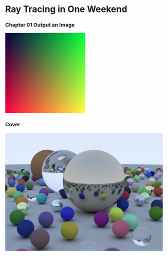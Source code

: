 # Ray Tracing in One Weekend

### Chapter 01 Output an Image

![](Chapter01/output.png)



### Cover

![Cover](InOneWeekendCover.png)